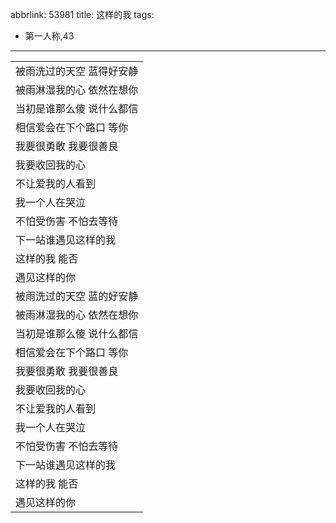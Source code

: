 abbrlink: 53981
title: 这样的我
tags:
  - 第一人称,43
---
|      |
|--|
|被雨洗过的天空 蓝得好安静|
|被雨淋湿我的心 依然在想你|
|当初是谁那么傻 说什么都信|
|相信爱会在下个路口 等你|
|我要很勇敢 我要很善良|
|我要收回我的心|
|不让爱我的人看到|
|我一个人在哭泣|
|不怕受伤害 不怕去等待|
|下一站谁遇见这样的我|
|这样的我 能否|
|遇见这样的你|
|被雨洗过的天空 蓝的好安静|
|被雨淋湿我的心 依然在想你|
|当初是谁那么傻 说什么都信|
|相信爱会在下个路口 等你|
|我要很勇敢 我要很善良|
|我要收回我的心|
|不让爱我的人看到|
|我一个人在哭泣|
|不怕受伤害 不怕去等待|
|下一站谁遇见这样的我|
|这样的我 能否|
|遇见这样的你|
